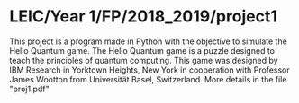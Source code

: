 # LEIC/Year 1/FP/2018_2019/project1
This project is a program made in Python with the objective to simulate the Hello Quantum game. The Hello Quantum game is a puzzle designed to teach the principles of quantum computing. This game was designed by IBM Research in Yorktown Heights, New York in cooperation with Professor James Wootton from Universität Basel, Switzerland. More details in the file "proj1.pdf"
